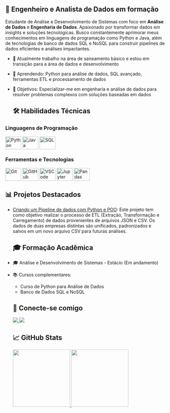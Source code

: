 ## 💼 Engenheiro e Analista de Dados em formação

Estudante de Análise e Desenvolvimento de Sistemas com foco em **Análise de Dados** e **Engenharia de Dados**. Apaixonado por transformar dados em insights e soluções tecnológicas. Busco constantemente aprimorar meus conhecimentos em linguagens de programação como Python e Java, além de tecnologias de banco de dados SQL e NoSQL para construir pipelines de dados eficientes e análises impactantes.

- 🔭 Atualmente trabalho na área de saneamento básico e estou em transição para a área de dados e desenvolvimento
- 🌱 Aprendendo: Python para análise de dados, SQL avançado, ferramentas ETL e processamento de dados
- 🎯 Objetivos: Especializar-me em engenharia e análise de dados para resolver problemas complexos com soluções baseadas em dados


  <h2>🛠️ Habilidades Técnicas</h2>

### Linguagens de Programação
<div style="display: inline_block">
  <img align="center" alt="Python" height="40" width="50" src="https://cdn.jsdelivr.net/gh/devicons/devicon/icons/python/python-original.svg" />
  <img align="center" alt="Java" height="40" width="50" src="https://cdn.jsdelivr.net/gh/devicons/devicon/icons/java/java-original.svg" />
  <img align="center" alt="SQL" height="40" width="50" src="https://cdn.jsdelivr.net/gh/devicons/devicon/icons/mysql/mysql-original.svg" />
</div>

### Ferramentas e Tecnologias
<div style="display: inline_block">
  <img align="center" alt="Git" height="40" width="50" src="https://cdn.jsdelivr.net/gh/devicons/devicon/icons/git/git-original.svg" />
  <img align="center" alt="GitHub" height="40" width="50" src="https://cdn.jsdelivr.net/gh/devicons/devicon/icons/github/github-original.svg" />
  <img align="center" alt="VSCode" height="40" width="50" src="https://cdn.jsdelivr.net/gh/devicons/devicon/icons/vscode/vscode-original.svg" />
  <img align="center" alt="Jupyter" height="40" width="50" src="https://cdn.jsdelivr.net/gh/devicons/devicon/icons/jupyter/jupyter-original-wordmark.svg" />
  <img align="center" alt="Pandas" height="40" width="50" src="https://cdn.jsdelivr.net/gh/devicons/devicon/icons/pandas/pandas-original.svg" />
</div>


  <h2>📊 Projetos Destacados</h2>
</div>

<!-- Aqui você pode listar alguns projetos relacionados a análise e engenharia de dados -->
- [Criando um Pipeline de dados com Python e POO](https://github.com/FredericoSander/Criando_um_pipeline_de_dados_com_Python_e_POO): Este projeto tem como objetivo realizar o processo de ETL (Extração, Transformação e Carregamento) de dados provenientes de arquivos JSON e CSV. Os dados de duas empresas distintas são unificados, padronizados e salvos em um novo arquivo CSV para futuras análises.


  <h2>🎓 Formação Acadêmica</h2>
</div>

- 🎓 Análise e Desenvolvimento de Sistemas - Estácio (Em andamento)
- 📚 Cursos complementares:
  - Curso de Python para Análise de Dados
  - Banco de Dados SQL e NoSQL


  <h2>🔗 Conecte-se comigo</h2>

  <a href="mailto:sanderfn@hotmail.com">
    <img src="https://img.shields.io/badge/Microsoft_Outlook-0078D4?style=for-the-badge&logo=microsoft-outlook&logoColor=white" target="_blank">
  </a>
  <a href="https://www.linkedin.com/in/frederico-cota-dev">
    <img src="https://img.shields.io/badge/LinkedIn-0077B5?style=for-the-badge&logo=linkedin&logoColor=white" target="_blank">
  </a>



  <h2>📈 GitHub Stats</h2>

  <a href="https://github.com/sanderfn">
    <img height="180em" src="https://github-readme-stats.vercel.app/api?username=fredericosander&theme=react&show_icons=true&hide_title=true&count_private=true&bg_color=0D1117&border_color=3498db&icon_color=3498db&title_color=3498db&text_color=ffffff"/>
    <img height="180em" src="https://github-readme-stats.vercel.app/api/top-langs/?username=fredericosander&layout=compact&langs_count=8&theme=react&bg_color=0D1117&border_color=3498db&title_color=3498db&text_color=ffffff"/>
  </a>


<!--
**sanderfn/sanderfn** is a ✨ _special_ ✨ repository because its `README.md` (this file) appears on your GitHub profile.








